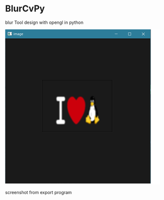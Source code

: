 # BlurCvPy
blur Tool design with opengl in python

![alt text](https://github.com/AmirhosseinAbutalebi/BlurCvPy/blob/main/Screenshot.png)

screenshot from export program
